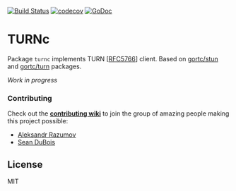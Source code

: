 [![Build Status](https://travis-ci.com/gortc/turnc.svg?branch=master)](https://travis-ci.com/gortc/turnc)
[![codecov](https://codecov.io/gh/ernado/turnc/branch/master/graph/badge.svg)](https://codecov.io/gh/pion/turnc)
[![GoDoc](https://godoc.org/github.com/gortc/turnc?status.svg)](https://godoc.org/github.com/gortc/turnc)

# TURNc

Package `turnc` implements TURN [[RFC5766](https://tools.ietf.org/html/rfc5766)] client.
Based on [gortc/stun](https://github.com/gortc/stun) and [gortc/turn](https://github.com/gortc/turn) packages.

*Work in progress*


### Contributing
Check out the **[contributing wiki](https://github.com/pion/webrtc/wiki/Contributing)** to join the group of amazing people making this project possible:

* [Aleksandr Razumov](https://github.com/ernado)
* [Sean DuBois](https://github.com/Sean-Der)

## License
MIT
